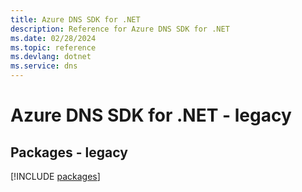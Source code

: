 ```yaml
---
title: Azure DNS SDK for .NET
description: Reference for Azure DNS SDK for .NET
ms.date: 02/28/2024
ms.topic: reference
ms.devlang: dotnet
ms.service: dns
---
```

# Azure DNS SDK for .NET - legacy
## Packages - legacy
[!INCLUDE [packages](dns-index.md)]